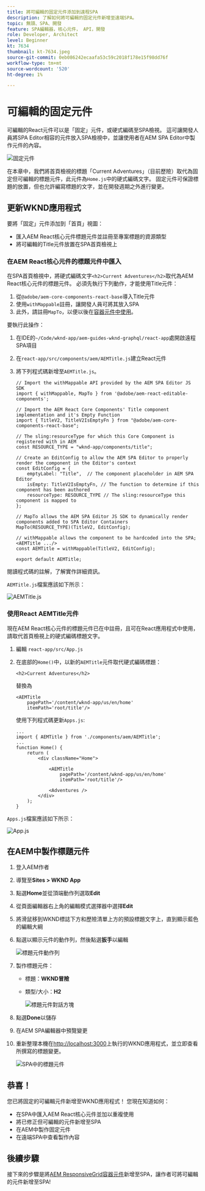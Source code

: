 ```yaml
---
title: 將可編輯的固定元件添加到遠程SPA
description: 了解如何將可編輯的固定元件新增至遠端SPA。
topic: 無頭、SPA、開發
feature: SPA編輯器，核心元件， API，開發
role: Developer, Architect
level: Beginner
kt: 7634
thumbnail: kt-7634.jpeg
source-git-commit: 0eb086242ecaafa53c59c2018f178e15f98dd76f
workflow-type: tm+mt
source-wordcount: '520'
ht-degree: 1%

---
```



# 可編輯的固定元件

可編輯的React元件可以是「固定」元件，或硬式編碼至SPA檢視。 這可讓開發人員將SPA Editor相容的元件放入SPA檢視中，並讓使用者在AEM SPA Editor中製作元件的內容。

![固定元件](./assets/spa-fixed-component/intro.png)

在本章中，我們將首頁檢視的標題「Current Adventures」（目前歷險）取代為固定但可編輯的標題元件，此元件為`Home.js`中的硬式編碼文字。 固定元件可保證標題的放置，但也允許編寫標題的文字，並在開發週期之外進行變更。

## 更新WKND應用程式

要將「固定」元件添加到「首頁」視圖：

+ 匯入AEM React核心元件標題元件並註冊至專案標題的資源類型
+ 將可編輯的Title元件放置在SPA首頁檢視上

### 在AEM React核心元件的標題元件中匯入

在SPA首頁檢視中，將硬式編碼文字`<h2>Current Adventures</h2>`取代為AEM React核心元件的標題元件。 必須先執行下列動作，才能使用Title元件：

1. 從`@adobe/aem-core-components-react-base`導入Title元件
1. 使用`withMappable`註冊，讓開發人員可將其放入SPA
1. 此外，請註冊`MapTo`，以便以後在[容器元件中使用](./spa-container-component.md)。

要執行此操作：

1. 在IDE的`~/Code/wknd-app/aem-guides-wknd-graphql/react-app`處開啟遠程SPA項目
1. 在`react-app/src/components/aem/AEMTitle.js`建立React元件
1. 將下列程式碼新增至`AEMTitle.js`。

   ```
   // Import the withMappable API provided by the AEM SPA Editor JS SDK
   import { withMappable, MapTo } from '@adobe/aem-react-editable-components';
   
   // Import the AEM React Core Components' Title component implementation and it's Empty Function 
   import { TitleV2, TitleV2IsEmptyFn } from "@adobe/aem-core-components-react-base";
   
   // The sling:resourceType for which this Core Component is registered with in AEM
   const RESOURCE_TYPE = "wknd-app/components/title";
   
   // Create an EditConfig to allow the AEM SPA Editor to properly render the component in the Editor's context
   const EditConfig = {    
       emptyLabel: "Title",  // The component placeholder in AEM SPA Editor
       isEmpty: TitleV2IsEmptyFn, // The function to determine if this component has been authored
       resourceType: RESOURCE_TYPE // The sling:resourceType this component is mapped to
   };
   
   // MapTo allows the AEM SPA Editor JS SDK to dynamically render components added to SPA Editor Containers
   MapTo(RESOURCE_TYPE)(TitleV2, EditConfig);
   
   // withMappable allows the component to be hardcoded into the SPA; <AEMTitle .../>
   const AEMTitle = withMappable(TitleV2, EditConfig);
   
   export default AEMTitle;
   ```

閱讀程式碼的註解，了解實作詳細資訊。

`AEMTitle.js`檔案應該如下所示：

![AEMTitle.js](./assets/spa-fixed-component/aem-title-js.png)

### 使用React AEMTitle元件

現在AEM React核心元件的標題元件已在中註冊，且可在React應用程式中使用，請取代首頁檢視上的硬式編碼標題文字。

1. 編輯 `react-app/src/App.js`
1. 在底部的`Home()`中，以新的`AEMTitle`元件取代硬式編碼標題：

   ```
   <h2>Current Adventures</h2>
   ```

   替換為

   ```
   <AEMTitle
       pagePath='/content/wknd-app/us/en/home' 
       itemPath='root/title'/>
   ```

   使用下列程式碼更新`Apps.js`:

   ```
   ...
   import { AEMTitle } from './components/aem/AEMTitle';
   ...
   function Home() {
       return (
           <div className="Home">
   
               <AEMTitle
                   pagePath='/content/wknd-app/us/en/home' 
                   itemPath='root/title'/>
   
               <Adventures />
           </div>
       );
   }
   ```

`Apps.js`檔案應該如下所示：

![App.js](./assets/spa-fixed-component/app-js.png)

## 在AEM中製作標題元件

1. 登入AEM作者
1. 導覽至&#x200B;__Sites > WKND App__
1. 點選&#x200B;__Home__&#x200B;並從頂端動作列選取&#x200B;__Edit__
1. 從頁面編輯器右上角的編輯模式選擇器中選擇&#x200B;__Edit__
1. 將滑鼠移到WKND標誌下方和歷險清單上方的預設標題文字上，直到顯示藍色的編輯大綱
1. 點選以顯示元件的動作列，然後點選&#x200B;__扳手__&#x200B;以編輯

   ![標題元件動作列](./assets/spa-fixed-component/title-action-bar.png)

1. 製作標題元件：
   + 標題：__WKND冒險__
   + 類型/大小：__H2__

      ![標題元件對話方塊](./assets/spa-fixed-component/title-dialog.png)

1. 點選&#x200B;__Done__&#x200B;以儲存
1. 在AEM SPA編輯器中預覽變更
1. 重新整理本機在[http://localhost:3000](http://localhost:3000)上執行的WKND應用程式，並立即查看所撰寫的標題變更。

   ![SPA中的標題元件](./assets/spa-fixed-component/title-final.png)

## 恭喜！

您已將固定的可編輯元件新增至WKND應用程式！ 您現在知道如何：

+ 在SPA中匯入AEM React核心元件並加以重複使用
+ 將已修正但可編輯的元件新增至SPA
+ 在AEM中製作固定元件
+ 在遠端SPA中查看製作內容

## 後續步驟

接下來的步驟是將[AEM ResponsiveGrid容器元件](./spa-container-component.md)新增至SPA，讓作者可將可編輯的元件新增至SPA!
